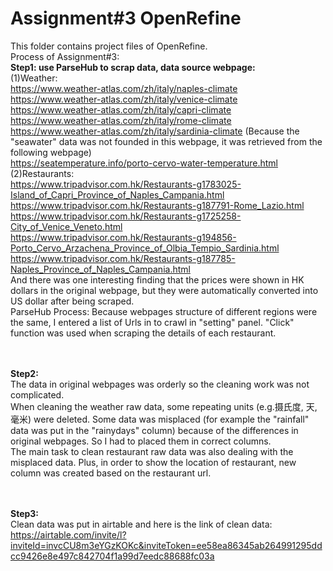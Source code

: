 # Assignment#3 OpenRefine
This folder contains project files of OpenRefine.
<br>Process of Assignment#3:
<br><b>Step1: use ParseHub to scrap data, data source webpage: </b>
<br>(1)Weather:
<br>https://www.weather-atlas.com/zh/italy/naples-climate
<br>https://www.weather-atlas.com/zh/italy/venice-climate
<br>https://www.weather-atlas.com/zh/italy/capri-climate
<br>https://www.weather-atlas.com/zh/italy/rome-climate
<br>https://www.weather-atlas.com/zh/italy/sardinia-climate   (Because the "seawater" data was not founded in this webpage, it was retrieved from the following webpage)
<br>https://seatemperature.info/porto-cervo-water-temperature.html
<br>(2)Restaurants:
<br>https://www.tripadvisor.com.hk/Restaurants-g1783025-Island_of_Capri_Province_of_Naples_Campania.html
<br>https://www.tripadvisor.com.hk/Restaurants-g187791-Rome_Lazio.html
<br>https://www.tripadvisor.com.hk/Restaurants-g1725258-City_of_Venice_Veneto.html
<br>https://www.tripadvisor.com.hk/Restaurants-g194856-Porto_Cervo_Arzachena_Province_of_Olbia_Tempio_Sardinia.html
<br>https://www.tripadvisor.com.hk/Restaurants-g187785-Naples_Province_of_Naples_Campania.html
<br>And there was one interesting finding that the prices were shown in HK dollars in the original webpage, but they were automatically converted into US dollar after being scraped.
<br>ParseHub Process: Because webpages structure of different regions were the same, I entered a list of Urls in to crawl in "setting" panel. "Click" function was used when scraping the details of each restaurant.


<br><br>
<b>Step2: </b>
<br>The data in original webpages was orderly so the cleaning work was not complicated. 
<br>When cleaning the weather raw data, some repeating units (e.g.摄氏度, 天, 毫米) were deleted. Some data was misplaced (for example the "rainfall" data was put in the "rainydays" column) because of the differences in original webpages. So I had to placed them in correct columns. 
<br>The main task to clean restaurant raw data was also dealing with the misplaced data. Plus, in order to show the location of restaurant, new column was created based on the restaurant url. 
  
<br><br>
<b>Step3: </b>
<br>Clean data was put in airtable and here is the link of clean data:
<br>https://airtable.com/invite/l?inviteId=invcCU8m3eYGzKOKc&inviteToken=ee58ea86345ab264991295ddcc9426e8e497c842704f1a99d7eedc88688fc03a

